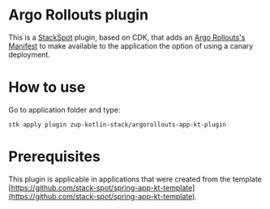 # Argo Rollouts plugin

This is a [StackSpot](https://docs.stackspot.com) plugin, based on CDK, that adds an [Argo Rollouts's Manifest](https://argoproj.github.io/argo-rollouts/features/specification/) to make available to the application the option of using a canary deployment.

# How to use

Go to application folder and type:

```
stk apply plugin zup-kotlin-stack/argorollouts-app-kt-plugin
```

# Prerequisites

This plugin is applicable in applications that were created from the template [https://github.com/stack-spot/spring-app-kt-template](https://github.com/stack-spot/spring-app-kt-template).

